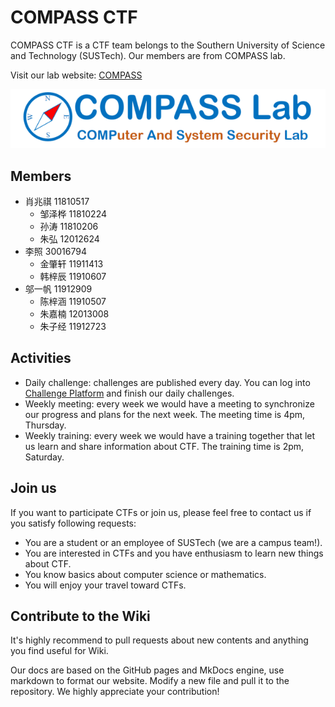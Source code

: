 # COMPASS CTF

COMPASS CTF is a CTF team belongs to the Southern University of Science and Technology (SUSTech). Our members are from COMPASS lab.

Visit our lab website: [COMPASS](http://compass.sustech.edu.cn/)

![COMPASS](assets/logo.png)

## Members

* 肖兆祺 11810517
  * 邹泽桦 11810224
  * 孙涛 11810206
  * 朱弘 12012624
* 李照 30016794
  * 金肇轩 11911413
  * 韩梓辰 11910607
* 邬一帆 11912909
  * 陈梓涵 11910507
  * 朱嘉楠 12013008
  * 朱子经 11912723

## Activities

* Daily challenge: challenges are published every day. You can log into [Challenge Platform](http://ctf.infury.org:8000/) and finish our daily challenges.
* Weekly meeting: every week we would have a meeting to synchronize our progress and plans for the next week. The meeting time is 4pm, Thursday.
* Weekly training: every week we would have a training together that let us learn and share information about CTF. The training time is 2pm, Saturday.

## Join us

If you want to participate CTFs or join us, please feel free to contact us if you satisfy following requests:

* You are a student or an employee of SUSTech (we are a campus team!).
* You are interested in CTFs and you have enthusiasm to learn new things about CTF.
* You know basics about computer science or mathematics.
* You will enjoy your travel toward CTFs.

## Contribute to the Wiki

It's highly recommend to pull requests about new contents and anything you find useful for Wiki.

Our docs are based on the GitHub pages and MkDocs engine, use markdown to format our website. Modify a new file and pull it to the repository. We highly appreciate your contribution!


